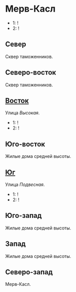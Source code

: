 # Мерв-Касл

* 1:    !
* 2:    !

## Север

Сквер таможенников.

## Северо-восток

Сквер таможенников.

## [Восток](./590050.md)

Улица *Высокая*.

* 1:    !
* 2:    !

## Юго-восток

Жилые дома средней высоты.

## [Юг](./585060.md)

Улица *Подвесная*.

* 1:    !
* 2:    !

## Юго-запад

Жилые дома средней высоты.

## Запад

Жилые дома средней высоты.

## Северо-запад

Мерв-Касл.

